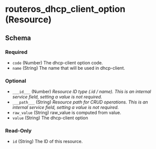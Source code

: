 # routeros_dhcp_client_option (Resource)




<!-- schema generated by tfplugindocs -->
## Schema

### Required

- `code` (Number) The dhcp-client option code.
- `name` (String) The name that will be used in dhcp-client.

### Optional

- `___id___` (Number) <em>Resource ID type (.id / name). This is an internal service field, setting a value is not required.</em>
- `___path___` (String) <em>Resource path for CRUD operations. This is an internal service field, setting a value is not required.</em>
- `raw_value` (String) raw_value is computed from value.
- `value` (String) The dhcp-client option

### Read-Only

- `id` (String) The ID of this resource.


